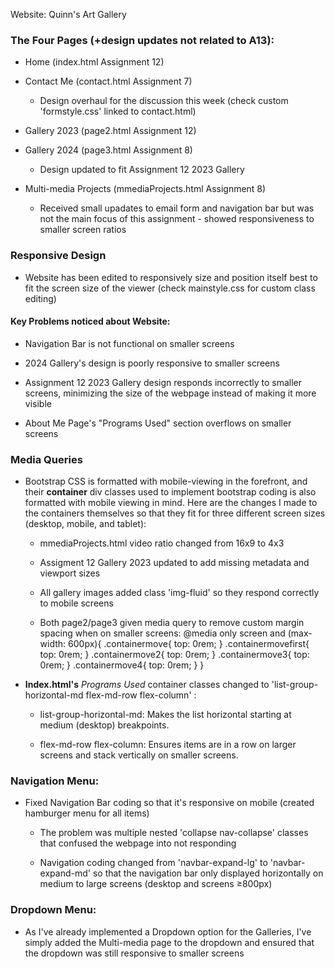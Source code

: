 Website: Quinn's Art Gallery

### The Four Pages (+design updates not related to A13):

* Home (index.html Assignment 12)

* Contact Me (contact.html Assignment 7)

    - Design overhaul for the discussion this week (check custom 'formstyle.css' linked to contact.html)

* Gallery 2023 (page2.html Assignment 12)

* Gallery 2024 (page3.html Assignment 8)

    - Design updated to fit Assignment 12 2023 Gallery

* Multi-media Projects (mmediaProjects.html Assignment 8)
    - Received small upadates to email form and navigation bar but was not the main focus of this assignment - showed responsiveness to smaller screen ratios

### Responsive Design

* Website has been edited to responsively size and position itself best to fit the screen size of the viewer 
(check mainstyle.css for custom class editing)

#### Key Problems noticed about Website:

   - Navigation Bar is not functional on smaller screens

   - 2024 Gallery's design is poorly responsive to smaller screens

   - Assignment 12 2023 Gallery design responds incorrectly to smaller screens, minimizing the size of the webpage instead of making it more visible

   - About Me Page's "Programs Used" section overflows on smaller screens
 
### Media Queries

* Bootstrap CSS is formatted with mobile-viewing in the forefront, and their <b>container</b> div classes used to implement bootstrap coding is also formatted with mobile viewing in mind. Here are the changes I made to the containers themselves so that they fit for three different screen sizes (desktop, mobile, and tablet):

    - mmediaProjects.html video ratio changed from 16x9 to 4x3

    - Assigment 12 Gallery 2023 updated to add missing metadata and viewport sizes

    - All gallery images added class 'img-fluid' so they respond correctly to mobile screens

    - Both page2/page3 given media query to remove custom margin spacing when on smaller screens:
        @media only screen and (max-width: 600px){
            .containermove{
            top: 0rem;
            }
            .containermovefirst{
            top: 0rem;
            }
            .containermove2{
            top: 0rem;
            }
            .containermove3{
            top: 0rem;
            }
            .containermove4{
            top: 0rem;
            }
        }

* <b>Index.html's</b> <i>Programs Used</i> container classes changed to 'list-group-horizontal-md flex-md-row flex-column' :

    - list-group-horizontal-md: Makes the list horizontal starting at medium (desktop) breakpoints.

    - flex-md-row flex-column: Ensures items are in a row on larger screens and stack vertically on smaller screens.

### Navigation Menu:

* Fixed Navigation Bar coding so that it's responsive on mobile (created hamburger menu for all items)

    - The problem was multiple nested 'collapse nav-collapse' classes that confused the webpage into not responding

    - Navigation coding changed from 'navbar-expand-lg' to 'navbar-expand-md' so that the navigation bar only displayed horizontally on medium to large screens (desktop and screens &#8805;800px)

### Dropdown Menu:

* As I've already implemented a Dropdown option for the Galleries, I've simply added the Multi-media page to the dropdown and ensured that the dropdown was still responsive to smaller screens
